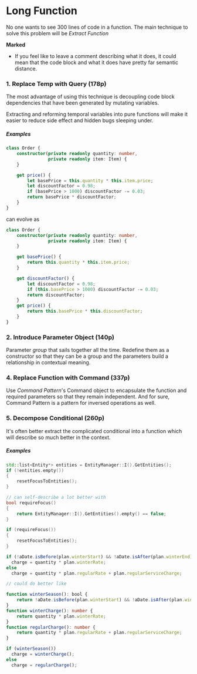 # Long Function

No one wants to see 300 lines of code in a function. The main technique to solve this problem will be *Extract Function*

**Marked**

- If you feel like to leave a comment describing what it does, it could mean that the code block and what it does have pretty far semantic distance.


### 1. Replace Temp with Query (178p) ###

The most advantage of using this technique is decoupling code block dependencies that have been generated by mutating variables.

Extracting and reforming temporal variables into pure functions will make it easier to reduce side effect and hidden bugs sleeping under.

##### Examples

```ts
class Order {
    constructor(private readonly quantity: number, 
                private readonly item: Item) {
    }

    get price() {
        let basePrice = this.quantity * this.item.price;
        let discountFactor = 0.98;
        if (basePrice > 1000) discountFactor -= 0.03;
        return basePrice * discountFactor;
    }
}
```

can evolve as 

```ts
class Order {
    constructor(private readonly quantity: number,
                private readonly item: Item) {
    }

    get basePrice() {
        return this.quantity * this.item.price;
    }

    get discountFactor() {
        let discountFactor = 0.98;
        if (this.basePrice > 1000) discountFactor -= 0.03;
        return discountFactor;
    }
    get price() {
        return this.basePrice * this.discountFactor;
    }
}
```

### 2. Introduce Parameter Object (140p) ###

Parameter *group* that sails together all the time. Redefine them as a constructor so that they can be a group and the parameters build a relationship in contextual meaning.

### 4. Replace Function with Command (337p) ###

Use *Command Pattern*'s Command object to encapsulate the function and required parameters so that they remain independent. And for sure, Command Pattern is a pattern for inversed operations as well.

### 5. Decompose Conditional (260p) ###

It's often better extract the complicated conditional into a function which will describe so much better in the context.

##### Examples

```c++
std::list<Entity*> entities = EntityManager::I().GetEntities();
if (!entities.empty())
{
    resetFocusToEntities();
}

// can self-describe a lot better with
bool requireFocus() 
{
    return EntityManager::I().GetEntities().empty() == false;
}

if (requireFocus())
{
    resetFocusToEntities();
}
```

```ts
if (!aDate.isBefore(plan.winterStart) && !aDate.isAfter(plan.winterEnd))
  charge = quantity * plan.winterRate;
else
  charge = quantity * plan.regularRate + plan.regularServiceCharge;

// could do better like

function winterSeason(): bool {
    return !aDate.isBefore(plan.winterStart) && !aDate.isAfter(plan.winterEnd);
}
function winterCharge(): number {
    return quantity * plan.winterRate;
}
function regularCharge(): number {
    return quantity * plan.regularRate + plan.regularServiceCharge;
}

if (winterSeason())
  charge = winterCharge();
else
  charge = regularCharge();
```